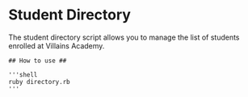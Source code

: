   # Student Directory #

  The student directory script allows you to manage the list of students enrolled at Villains Academy.

    ## How to use ##

    '''shell
    ruby directory.rb
    '''
